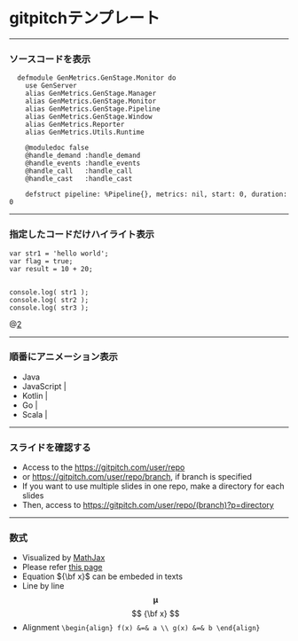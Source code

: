 # gitpitchテンプレート

---

### ソースコードを表示

```
  defmodule GenMetrics.GenStage.Monitor do
	use GenServer
	alias GenMetrics.GenStage.Manager
	alias GenMetrics.GenStage.Monitor
	alias GenMetrics.GenStage.Pipeline
	alias GenMetrics.GenStage.Window
	alias GenMetrics.Reporter
	alias GenMetrics.Utils.Runtime

	@moduledoc false
	@handle_demand :handle_demand
	@handle_events :handle_events
	@handle_call   :handle_call
	@handle_cast   :handle_cast
	
	defstruct pipeline: %Pipeline{}, metrics: nil, start: 0, duration: 0
```

---

### 指定したコードだけハイライト表示

```
var str1 = 'hello world';
var flag = true;
var result = 10 + 20;


console.log( str1 );
console.log( str2 );
console.log( str3 );
```
@[2](flagに「true」を代入)


---

### 順番にアニメーション表示

- Java
- JavaScript |
- Kotlin |
- Go |
- Scala |

---

### スライドを確認する
 
- Access to the https://gitpitch.com/user/repo 
- or https://gitpitch.com/user/repo/branch, if branch is specified
- If you want to use multiple slides in one repo, make a directory for each slides
- Then, access to https://gitpitch.com/user/repo/(branch)?p=directory

---

### 数式

- Visualized by [MathJax](http://docs.mathjax.org/en/latest/index.html)
- Please refer [this page](https://qiita.com/PlanetMeron/items/63ac58898541cbe81ada)
- Equation ${\bf x}$ can be embeded in texts 
- Line by line
$$ \boldsymbol{\mu} $$
$$ {\bf x} $$
- Alignment
`
\begin{align}
f(x) &=& a \\
g(x) &=& b
\end{align}
`
